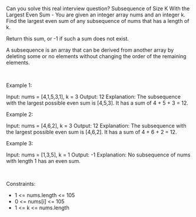 Can you solve this real interview question? Subsequence of Size K With the Largest Even Sum - You are given an integer array nums and an integer k. Find the largest even sum of any subsequence of nums that has a length of k.

Return this sum, or -1 if such a sum does not exist.

A subsequence is an array that can be derived from another array by deleting some or no elements without changing the order of the remaining elements.

 

Example 1:


Input: nums = [4,1,5,3,1], k = 3
Output: 12
Explanation:
The subsequence with the largest possible even sum is [4,5,3]. It has a sum of 4 + 5 + 3 = 12.


Example 2:


Input: nums = [4,6,2], k = 3
Output: 12
Explanation:
The subsequence with the largest possible even sum is [4,6,2]. It has a sum of 4 + 6 + 2 = 12.


Example 3:


Input: nums = [1,3,5], k = 1
Output: -1
Explanation:
No subsequence of nums with length 1 has an even sum.


 

Constraints:

 * 1 <= nums.length <= 105
 * 0 <= nums[i] <= 105
 * 1 <= k <= nums.length